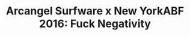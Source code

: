 ---
ee_id: '4377'
site: '1'
type: '5'
title: 'Arcangel Surfware x New YorkABF 2016: Fuck Negativity'
url: fn-white-the-source-digest
year: '2016'
venue: New YorkABF
state_country: New York
pitch: "​Debut of The Source Digest &amp; FN white gear."
ps:
imgs: New Yorkabf-2016-109-database-ek--bw9S.jpg,New Yorkabf-2016-109-database-ek--GPeC.jpg,New
  Yorkabf-2016-109-database-ek--8eCf.jpg,New Yorkabf-2016-109-database-ek--Q6oU.jpg,New
  Yorkabf-2016-109-database-ek--wUFW.jpg
things: "[4366] [2016-077-fuck-negativity-white-sweatpants] 2016-077 Fuck Negativity
  Sweatpants,[4367] [2016-078-fuck-negativity-white-hoodie-srf-035] 2016-078 Fuck
  Negativity White Hoodie (SRF-035),[4368] [2016-079-fuck-negativity-white-t-shirt-srf-034]
  2016-079 Fuck Negativity White T-Shirt (SRF-034),[4369] [2016-084-arcangel-surfware-white-slides-srf-037]
  2016-084 Arcangel Surfware White Slides (SRF-037),[4378] [2016-061-the-source-digest-srf-038]
  2016-061 The Source Digest (SRF-038)"
layout: shows
---